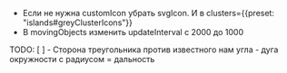 - Если не нужна customIcon убрать svgIcon. И в clusters={{preset: "islands#greyClusterIcons"}}
- В movingObjects изменить updateInterval с 2000 до 1000

TODO:
[ ] - Сторона треугольника против известного нам угла - дуга окружности с радиусом = дальность